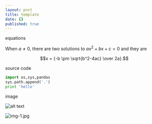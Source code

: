 ```yaml
---
layout: post
title: template
date: {}
published: true
---
```


equations

When $a \ne 0$, there are two solutions to $ax^2 + bx + c = 0$ and they are 

$$x = {-b \pm \sqrt{b^2-4ac} \over 2a}.$$

source code 

```python 
import os,sys,pandas 
sys.path.append('.') 
print 'hello'
```

image 

![alt text][my-mouse]

![img-1.jpg]({{site.baseurl}}/_posts/img-1.jpg)


[my-mouse]: https://lh3.googleusercontent.com/z4Uk3MJGx915rIwWeJ-wNXXXxwmMjqq25nxxF-fM7UPOB_v7PE0EjQXjugB-DKDniME5R4r-ww=w517-h521-no "this is my mouse!"
